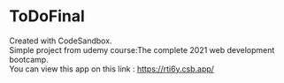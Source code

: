 # ToDoFinal
Created with CodeSandbox.</br>
Simple project from udemy course:The complete 2021 web development bootcamp.<br>
You can view this app on this link : https://rti6y.csb.app/
